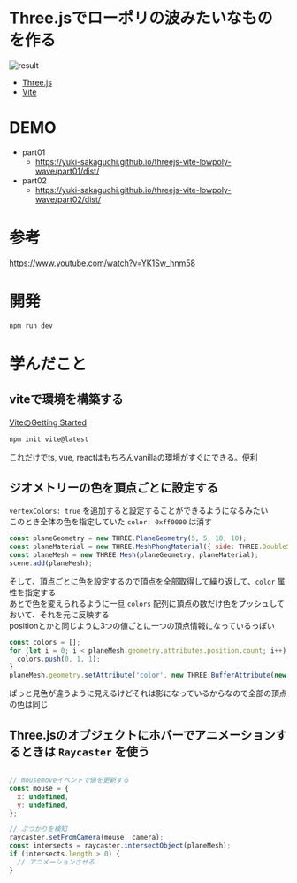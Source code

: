# Three.jsでローポリの波みたいなものを作る

![result](https://user-images.githubusercontent.com/16290220/128708316-35353076-2a09-4051-b70f-7c3ddde2cd77.gif)

- [Three.js](https://threejs.org/)
- [Vite](https://vitejs.dev/)

# DEMO
- part01
  - https://yuki-sakaguchi.github.io/threejs-vite-lowpoly-wave/part01/dist/
- part02
  - https://yuki-sakaguchi.github.io/threejs-vite-lowpoly-wave/part02/dist/

# 参考
https://www.youtube.com/watch?v=YK1Sw_hnm58


# 開発

```bash
npm run dev
```

# 学んだこと

## viteで環境を構築する

[ViteのGetting Started](https://vitejs.dev/guide/#scaffolding-your-first-vite-project)

```bash
npm init vite@latest
```

これだけでts, vue, reactはもちろんvanillaの環境がすぐにできる。便利


## ジオメトリーの色を頂点ごとに設定する

`vertexColors: true` を追加すると設定することができるようになるみたい  
このとき全体の色を指定していた `color: 0xff0000` は消す   

```js
const planeGeometry = new THREE.PlaneGeometry(5, 5, 10, 10);
const planeMaterial = new THREE.MeshPhongMaterial({ side: THREE.DoubleSide, flatShading: THREE.FlatShading, vertexColors: true });
const planeMesh = new THREE.Mesh(planeGeometry, planeMaterial);
scene.add(planeMesh);
```

そして、頂点ごとに色を設定するので頂点を全部取得して繰り返して、`color` 属性を指定する  
あとで色を変えられるように一旦 `colors` 配列に頂点の数だけ色をプッシュしておいて、それを元に反映する  
positionとかと同じように3つの値ごとに一つの頂点情報になっているっぽい

```js
const colors = [];
for (let i = 0; i < planeMesh.geometry.attributes.position.count; i++) {
  colors.push(0, 1, 1);
}
planeMesh.geometry.setAttribute('color', new THREE.BufferAttribute(new Float32Array(colors), 3));
```

ぱっと見色が違うように見えるけどそれは影になっているからなので全部の頂点の色は同じ


## Three.jsのオブジェクトにホバーでアニメーションするときは `Raycaster` を使う

```js

// mousemoveイベントで値を更新する
const mouse = {
  x: undefined,
  y: undefined,
};

// ぶつかりを検知
raycaster.setFromCamera(mouse, camera);
const intersects = raycaster.intersectObject(planeMesh);
if (intersects.length > 0) {
  // アニメーションさせる
}
```
